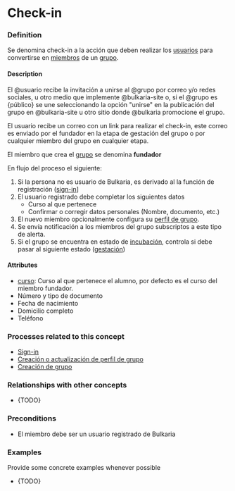 Check-in
======

### Definition
Se denomina check-in a la acción que deben realizar los [usuarios](../actors/usuario.md) para convertirse en [miembros](../actors/miembro.md) de un [grupo](../actors/grupo.md).

#### Description
El @usuario recibe la invitación a unirse al @grupo por correo y/o redes sociales, u otro medio que implemente @bulkaria-site o, si el @grupo es {público} se une seleccionando la opción "unirse" en la publicación del grupo en @bulkaria-site u otro sitio donde @bulkaria promocione el grupo.

El usuario recibe un correo con un link para realizar el check-in, este correo es enviado por el fundador en la etapa de gestación del grupo o por cualquier miembro del grupo en cualquier etapa.

El miembro que crea el [grupo](../actors/grupo.md) se denomina **fundador**

En flujo del proceso el siguiente:

1. Si la persona no es usuario de Bulkaria, es derivado al la función de registración ([sign-in](../process/sign-in.md)]
1. El usuario registrado debe completar los siguientes datos
    * Curso al que pertenece
    * Confirmar o corregir datos personales (Nombre, documento, etc.)
1. El nuevo miembro opcionalmente configura su [perfil de grupo](../concepts/perfil-de-grupo.md).
1. Se envía notificación a los miembros del grupo subscriptos a este tipo de alerta.
1. Si el grupo se encuentra en estado de [incubación](../concepts/incubacion.md), controla si debe pasar al siguiente estado ([gestación](../concepts/gestacion.md))

#### Attributes
* [curso](../entities/curso.md): Curso al que pertenece el alumno, por defecto es el curso del miembro fundador.
* Número y tipo de documento
* Fecha de nacimiento
* Domicilio completo
* Teléfono

### Processes related to this concept
* [Sign-in](../process/sign-in.md)
* [Creación o actualización de perfil de grupo](../process/crud-perfil-de-grupo.md)
* [Creación de grupo](../process/creacion-de-grupo.md)

### Relationships with other concepts
* {TODO}

### Preconditions
* El miembro debe ser un usuario registrado de Bulkaria

### Examples 

Provide some concrete examples whenever possible
* {TODO}
